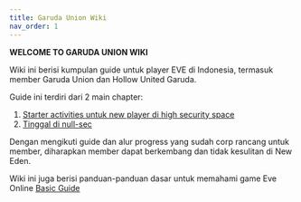 ```yaml
---
title: Garuda Union Wiki
nav_order: 1
---
```

__WELCOME TO GARUDA UNION WIKI__



Wiki ini berisi kumpulan guide untuk player EVE di Indonesia, termasuk member Garuda Union dan Hollow United Garuda.

Guide ini terdiri dari 2 main chapter:
1. [Starter activities untuk new player di high security space](highsec/highsec.html)
2. [Tinggal di null-sec](nullsec/nullsec.html)

Dengan mengikuti guide dan alur progress yang sudah corp rancang untuk member, diharapkan member dapat berkembang dan tidak kesulitan di New Eden.

Wiki ini juga berisi panduan-panduan dasar untuk memahami game Eve Online [Basic Guide](basicguide/basicguide.html)

